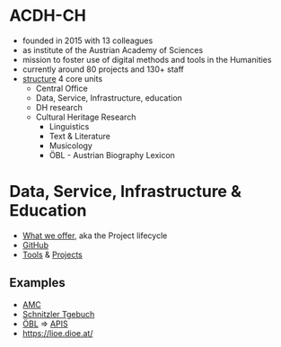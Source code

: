 # ACDH-CH

* founded in 2015 with 13 colleagues
* as institute of the Austrian Academy of Sciences
* mission to foster use of digital methods and tools in the Humanities
* currently around 80 projects and 130+ staff
* [structure](https://www.oeaw.ac.at/acdh/about/structure)
  4 core units
  * Central Office
  * Data, Service, Infrastructure, education
  * DH research
  * Cultural Heritage Research
    * Linguistics
    * Text & Literature
    * Musicology
    * ÖBL - Austrian Biography Lexicon

# Data, Service, Infrastructure & Education

* [What we offer](https://www.oeaw.ac.at/acdh/what-we-offer), aka the Project lifecycle
* [GitHub](https://github.com/acdh-oeaw/)
* [Tools](https://www.oeaw.ac.at/acdh/tools/) & [Projects](https://www.oeaw.ac.at/acdh/projects/)

## Examples

* [AMC](https://amc.acdh.oeaw.ac.at/)
* [Schnitzler Tgebuch](schnitzler-tagebuch.acdh.oeaw.ac.at/)
* [ÖBL](https://www.oeaw.ac.at/acdh/oebl) => [APIS](apis.acdh.oeaw.ac.at/)
* https://lioe.dioe.at/
